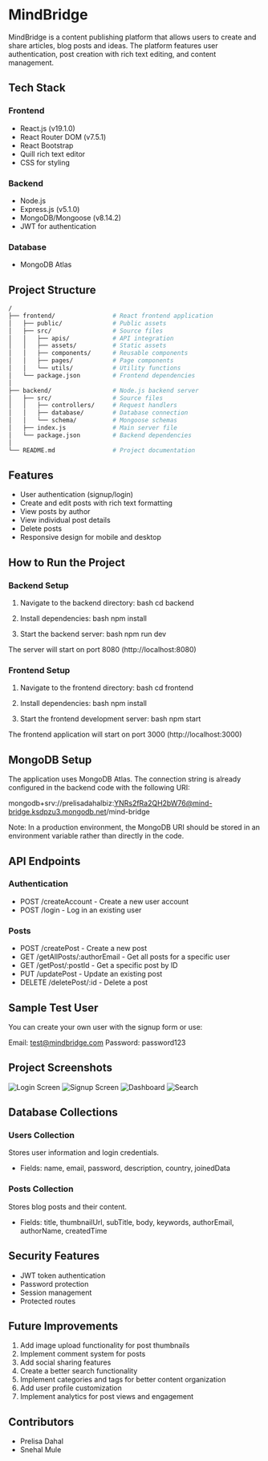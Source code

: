 # MindBridge

MindBridge is a content publishing platform that allows users to create and share articles, blog posts and ideas. The platform features user authentication, post creation with rich text editing, and content management.

## Tech Stack

### Frontend
- React.js (v19.1.0)
- React Router DOM (v7.5.1)
- React Bootstrap
- Quill rich text editor
- CSS for styling

### Backend
- Node.js
- Express.js (v5.1.0)
- MongoDB/Mongoose (v8.14.2)
- JWT for authentication

### Database
- MongoDB Atlas

## Project Structure

```bash
/
├── frontend/                # React frontend application
│   ├── public/              # Public assets
│   ├── src/                 # Source files
│   │   ├── apis/            # API integration
│   │   ├── assets/          # Static assets
│   │   ├── components/      # Reusable components
│   │   ├── pages/           # Page components
│   │   └── utils/           # Utility functions
│   └── package.json         # Frontend dependencies
│
├── backend/                 # Node.js backend server
│   ├── src/                 # Source files
│   │   ├── controllers/     # Request handlers
│   │   ├── database/        # Database connection
│   │   └── schema/          # Mongoose schemas
│   ├── index.js             # Main server file
│   └── package.json         # Backend dependencies
│
└── README.md                # Project documentation

```
## Features

- User authentication (signup/login)
- Create and edit posts with rich text formatting
- View posts by author
- View individual post details
- Delete posts
- Responsive design for mobile and desktop

## How to Run the Project

### Backend Setup

1. Navigate to the backend directory:
bash
cd backend


2. Install dependencies:
bash
npm install


3. Start the backend server:
bash
npm run dev


The server will start on port 8080 (http://localhost:8080)

### Frontend Setup

1. Navigate to the frontend directory:
bash
cd frontend


2. Install dependencies:
bash
npm install


3. Start the frontend development server:
bash
npm start


The frontend application will start on port 3000 (http://localhost:3000)

## MongoDB Setup

The application uses MongoDB Atlas. The connection string is already configured in the backend code with the following URI:


mongodb+srv://prelisadahalbiz:YNRs2fRa2QH2bW76@mind-bridge.ksdpzu3.mongodb.net/mind-bridge


Note: In a production environment, the MongoDB URI should be stored in an environment variable rather than directly in the code.

## API Endpoints

### Authentication
- POST /createAccount - Create a new user account
- POST /login - Log in an existing user

### Posts
- POST /createPost - Create a new post
- GET /getAllPosts/:authorEmail - Get all posts for a specific user
- GET /getPost/:postId - Get a specific post by ID
- PUT /updatePost - Update an existing post
- DELETE /deletePost/:id - Delete a post

## Sample Test User

You can create your own user with the signup form or use:


Email: test@mindbridge.com
Password: password123


## Project Screenshots

![Login Screen](./docs/screenshots/Login.png)
![Signup Screen](./docs/screenshots/SignUp.png)
![Dashboard](./docs/screenshots/UserDashboard.png)
![Search](./docs/screenshots/Search.png)

## Database Collections

### Users Collection
Stores user information and login credentials.
- Fields: name, email, password, description, country, joinedData

### Posts Collection
Stores blog posts and their content.
- Fields: title, thumbnailUrl, subTitle, body, keywords, authorEmail, authorName, createdTime

## Security Features

- JWT token authentication
- Password protection
- Session management
- Protected routes

## Future Improvements

1. Add image upload functionality for post thumbnails
2. Implement comment system for posts
3. Add social sharing features
4. Create a better search functionality
5. Implement categories and tags for better content organization
6. Add user profile customization
7. Implement analytics for post views and engagement

## Contributors

- Prelisa Dahal
- Snehal Mule